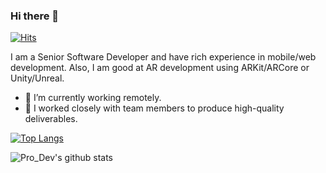 ### Hi there 👋
[![Hits](https://hits.seeyoufarm.com/api/count/incr/badge.svg?url=https%3A%2F%2Fgithub.com%2FSolutionDev888%2Fhit-counter)](https://hits.seeyoufarm.com)

I am a Senior Software Developer and have rich experience in mobile/web development.
Also, I am good at AR development using ARKit/ARCore or Unity/Unreal.

- 🔭 I’m currently working remotely.
- 👯 I worked closely with team members to produce high-quality deliverables.

[![Top Langs](https://github-readme-stats.vercel.app/api/top-langs/?username=SolutionDev888&hide=C#,CSS)](https://github.com/anuraghazra/github-readme-stats)

![Pro_Dev's github stats](https://github-readme-stats.vercel.app/api?username=SolutionDev888&count_private=true)

